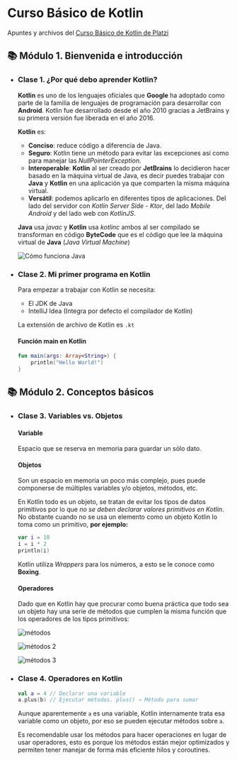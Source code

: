 # Curso Básico de Kotlin

Apuntes y archivos del [Curso Básico de Kotlin de Platzi](https://platzi.com/clases/kotlin/)

## 📚 Módulo 1. Bienvenida e introducción

- ### Clase 1. ¿Por qué debo aprender Kotlin?

  **Kotlin** es uno de los lenguajes oficiales que **Google** ha adoptado como parte de la familia de lenguajes de programación para desarrollar con **Android**. Kotlin fue desarrollado desde el año 2010 gracias a JetBrains y su primera versión fue liberada en el año 2016.

  **Kotlin** es:

  - **Conciso**: reduce código a diferencia de Java.
  - **Seguro**: Kotlin tiene un método para evitar las excepciones así como para manejar las *NullPointerException*.
  - **Interoperable**: **Kotlin** al ser creado por **JetBrains** lo decidieron hacer basado en la máquina virtual de Java, es decir puedes trabajar con **Java** y **Kotlin** en una aplicación ya que comparten la misma máquina virtual.
  - **Versátil**: podemos aplicarlo en diferentes tipos de aplicaciones. Del lado del servidor con *Kotlin Server Side - Ktor*, del lado *Mobile Android* y del lado web con *KotlinJS*.

  **Java** usa *javac* y **Kotlin** usa *kotlinc* ambos al ser compilado se transforman en código **ByteCode** que es el código que lee la máquina virtual de **Java** (*Java Virtual Machine*)

  ![Cómo funciona Java](https://i.imgur.com/4MO24Rq.png)

- ### Clase 2. Mi primer programa en Kotlin

  Para empezar a trabajar con Kotlin se necesita:

  - El JDK de Java
  - IntelliJ Idea (Integra por defecto el compilador de Kotlin)

  La extensión de archivo de Kotlin es ``.kt``

  #### Función main en Kotlin

  ````kotlin
  fun main(args: Array<String>) {
      println("Hello World!")
  }
  ````


## 📚 Módulo 2. Conceptos básicos

- ### Clase 3. Variables vs. Objetos

  #### Variable

  Espacio que se reserva en memoria para guardar un sólo dato.

  #### Objetos

  Son un espacio en memoria un poco más complejo, pues puede componerse de múltiples variables y/o objetos, métodos, etc.

  En Kotlin todo es un objeto, se tratan de evitar los tipos de datos primitivos por lo que *no se deben declarar valores primitivos en Kotlin*. No obstante cuando no se usa un elemento como un objeto Kotlin lo toma como un primitivo, **por ejemplo:**

  ````kotlin
  var i = 10
  i = i * 2
  println(i)
  ````

  Kotlin utiliza *Wrappers* para los números, a esto se le conoce como **Boxing**.

  #### Operadores

  Dado que en Kotlin hay que procurar como buena práctica que todo sea un objeto hay una serie de métodos que cumplen la misma función que los operadores de los tipos primitivos:

  ![métodos](https://i.imgur.com/VKJkrin.png)

  ![métodos 2](https://i.imgur.com/xcDrb3q.png)

  ![métodos 3](https://i.imgur.com/HYUswRU.png)


- ### Clase 4. Operadores en Kotlin

  ````kotlin
  val a = 4 // Declarar una variable
  a.plus(b) // Ejecutar métodos. plus() → Método para sumar
  ````

  Aunque aparentemente ``a`` es una variable, Kotlin internamente trata esa variable como un objeto, por eso se pueden ejecutar métodos sobre ``a``.

  Es recomendable usar los métodos para hacer operaciones en lugar de usar operadores, esto es porque los métodos están mejor optimizados y permiten tener manejar de forma más eficiente hilos y coroutines.


